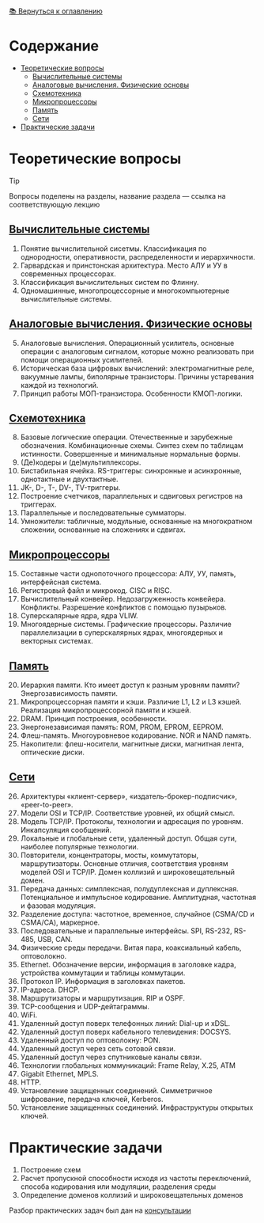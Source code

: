 [📚 Вернуться к оглавлению](../README.md)

# Содержание
- [Теоретические вопросы](#теоретические-вопросы)
  - [Вычислительные системы](#вычислительные-системы)
  - [Аналоговые вычисления. Физические основы](#аналоговые-вычисления-физические-основы)
  - [Схемотехника](#схемотехника)
  - [Микропроцессоры](#микропроцессоры)
  - [Память](#память)
  - [Сети](#сети)
- [Практические задачи](#практические-задачи)


# Теоретические вопросы
> [!tip]
> Вопросы поделены на разделы, название раздела — ссылка на соответствующую лекцию
 
## [Вычислительные системы](../lecture_01/lecture-1.md)
1.	Понятие вычислительной сисетмы. Классификация по однородности, оперативности, распределенности и иерархичности.
2.	Гарвардская и принстонская архитектура. Место АЛУ и УУ в современных процессорах.
3.	Классификация вычислительных систем по Флинну.
4.	Одномашинные, многопроцессорные и многокомпьютерные вычислительные системы.

## [Аналоговые вычисления. Физические основы](../lecture_02/lecture-2.md)
5.	Аналоговые вычисления. Операционный усилитель, основные операции с аналоговым сигналом, которые можно реализовать при помощи операционных усилителей.
6.	Историческая база цифровых вычислений: электромагнитные реле, вакуумные лампы, биполярные транзисторы. Причины устаревания каждой из технологий.
7.	Принцип работы МОП-транзистора. Особенности КМОП-логики.

## [Схемотехника](../lecture_03/lecture-3.md)
8.	Базовые логические операции. Отечественные и зарубежные обозначения. Комбинационные схемы. Синтез схем по таблицам истинности. Совершенные и минимальные нормальные формы.
9.	(Де)кодеры и (де)мультиплексоры.
10.	Бистабильная ячейка. RS-триггеры: синхронные и асинхронные, однотактные и двухтактные.
11.	JK-, D-, T-, DV-, TV-триггеры.
12.	Построение счетчиков, параллельных и сдвиговых регистров на триггерах.
13.	Параллельные и последовательные сумматоры.
14.	Умножители: табличные, модульные, основанные на многократном сложении, основанные на сложениях и сдвигах.

## [Микропроцессоры](../lecture_04/lecture-4.md)
15.	Составные части однопоточного процессора: АЛУ, УУ, память, интерфейсная система.
16.	Регистровый файл и микрокод. CISC и RISC.
17.	Вычислительный конвейер. Недозагруженность конвейера. Конфликты. Разрешение конфликтов с помощью пузырьков.
18.	Суперскалярные ядра, ядра VLIW.
19.	Многоядерные системы. Графические процессоры. Различие параллелизации в суперскалярных ядрах, многоядерных и векторных системах.

## [Память](../lecture_05/lecture-5.md)
20.	Иерархия памяти. Кто имеет доступ к разным уровням памяти? Энергозависимость памяти. 
21.	Микропроцессорная памяти и кэши. Различие L1, L2 и L3 кэшей. Реализация микропроцессорной памяти и кэшей.
22.	DRAM. Принцип построения, особенности.
23.	Энергонезависимая память: ROM, PROM, EPROM, EEPROM.
24.	Флеш-память. Многоуровневое кодирование. NOR и NAND память.
25.	Накопители: флеш-носители, магнитные диски, магнитная лента, оптические диски.

## [Сети](../lecture_06/lecture-6.md)
26.	Архитектуры «клиент-сервер», «издатель-брокер-подписчик», «peer-to-peer».
27.	Модели OSI и TCP/IP. Соответствие уровней, их общий смысл.
28.	Модель TCP/IP. Протоколы, технологии и адресация по уровням. Инкапсуляция сообщений.
29.	Локальные и глобальные сети, удаленный доступ. Общая сути, наиболее популярные технологии.
30.	Повторители, концентраторы, мосты, коммутаторы, маршрутизаторы. Основные отличия, соответствия уровням моделей OSI и TCP/IP. Домен коллизий и широковещательный домен.
31.	Передача данных: симплексная, полудуплексная и дуплексная. Потенциальное и импульсное кодирование. Амплитудная, частотная и фазовая модуляция. 
32.	Разделение доступа: частотное, временное, случайное (CSMA/CD и CSMA/CA), маркерное.
33.	Последовательные и параллельные интерфейсы. SPI, RS-232, RS-485, USB, CAN.
34.	Физические среды передачи. Витая пара, коаксиальный кабель, оптоволокно.
35.	Ethernet. Обозначение версии, информация в заголовке кадра, устройства коммутации и таблицы коммутации.
36.	Протокол IP. Информация в заголовках пакетов. 
37.	IP-адреса. DHCP.
38.	Маршрутизаторы и маршрутизация. RIP и OSPF.
39.	TCP-сообщения и UDP-дейтаграммы.
40.	WiFi.
41.	Удаленный доступ поверх телефонных линий: Dial-up и xDSL.
42.	Удаленный доступ поверх кабельного телевидения: DOCSYS.
43.	Удаленный доступ по оптоволокну: PON.
44.	Удаленный доступ через сеть сотовой связи.
45.	Удаленный доступ через спутниковые каналы связи.
46.	Технологии глобальных коммуникаций: Frame Relay, X.25, ATM
47.	Gigabit Ethernet, MPLS.
48.	HTTP.
49.	Установление защищенных соединений. Симметричное шифрование, передача ключей, Kerberos.
50.	Установление защищенных соединений. Инфраструктуры открытых ключей.

# Практические задачи
1) Построение схем
2) Расчет пропускной способности исходя из частоты переключений, способа кодирования или модуляции, разделения среды
3) Определение доменов коллизий и широковещательных доменов

Разбор практических задач был дан на [консультации](consultation.md)
